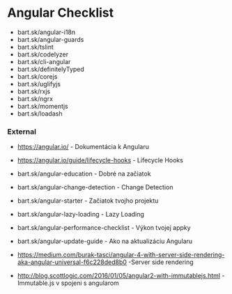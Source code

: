 # Angular Checklist

- bart.sk/angular-i18n
- bart.sk/angular-guards
- bart.sk/tslint
- bart.sk/codelyzer
- bart.sk/cli-angular
- bart.sk/definitelyTyped
- bart.sk/corejs
- bart.sk/uglifyjs
- bart.sk/rxjs
- bart.sk/ngrx
- bart.sk/momentjs
- bart.sk/loadash

### External
- https://angular.io/ - Dokumentácia k Angularu
- https://angular.io/guide/lifecycle-hooks - Lifecycle Hooks
- bart.sk/angular-education - Dobré na začiatok
- bart.sk/angular-change-detection - Change Detection
- bart.sk/angular-starter - Začiatok tvojho projektu
- bart.sk/angular-lazy-loading - Lazy Loading
- bart.sk/angular-performance-checklist - Výkon tvojej appky
- bart.sk/angular-update-guide - Ako na aktualizáciu Angularu 

- https://medium.com/burak-tasci/angular-4-with-server-side-rendering-aka-angular-universal-f6c228ded8b0 -Server side rendering
- http://blog.scottlogic.com/2016/01/05/angular2-with-immutablejs.html - Immutable.js v spojeni s angularom